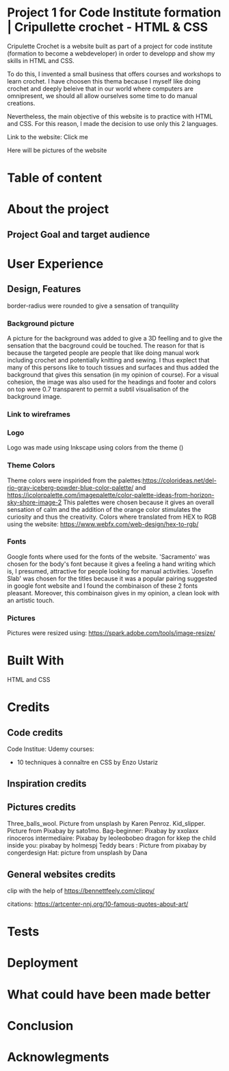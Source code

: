 # Project 1 for Code Institute formation | Cripullette crochet - HTML & CSS
Cripulette Crochet is a website built as part of a project for code institute (formation to become a webdeveloper) in order to developp and show my skills in HTML and CSS. 

To do this, I invented a small business that offers courses and workshops to learn crochet. I have choosen this thema because I myself like doing crochet and deeply beleive that in our world where computers are omnipresent, we should all allow ourselves some time to do manual creations. 

Nevertheless, the main objective of this website is to practice with HTML and CSS. For this reason, I made the decision to use only this 2 languages.

Link to the website: Click me


Here will be pictures of the website

# Table of content

# About the project
## Project Goal and target audience

# User Experience 
## Design, Features 
border-radius were rounded to give a sensation of tranquility
### Background picture
A picture for the background was added to give a 3D feelling and to give the sensation that the bacground could be touched. The reason for that is because the targeted people are people that like doing manual work including crochet and potentially knitting and sewing. I thus explect that many of this persons like to touch tissues and surfaces and thus added the background that gives this sensation (in my opinion of course).
For a visual cohesion, the image was also used for the headings and footer and colors on top were 0.7 transparent to permit a subtil visualisation of the background image.

### Link to wireframes

### Logo
Logo was made using Inkscape using colors from the theme ()
### Theme Colors
Theme colors were inspirided from the palettes:https://colorideas.net/del-rio-gray-iceberg-powder-blue-color-palette/ and https://icolorpalette.com/imagepalette/color-palette-ideas-from-horizon-sky-shore-image-2
This palettes were chosen because it gives an overall sensation of calm and the addition of the orange color stimulates the curiosity and thus the creativity.
Colors where translated from HEX to RGB using the website: https://www.webfx.com/web-design/hex-to-rgb/


### Fonts
Google fonts where used for the fonts of the website. 
'Sacramento' was chosen for the body's font because it gives a feeling a hand writing which is, I presumed, attractive for people looking for manual activities. 
'Josefin Slab' was chosen for the titles because it was a popular pairing suggested in google font website and I found the combinaison of these 2 fonts pleasant. Moreover, this combinaison gives in my opinion, a clean look with an artistic touch.

### Pictures
Pictures were resized using: https://spark.adobe.com/tools/image-resize/

# Built With
HTML and CSS

# Credits
## Code credits
Code Institue:
Udemy courses:
- 10 techniques à connaître en CSS by Enzo Ustariz

## Inspiration credits
## Pictures credits
Three_balls_wool. Picture from unsplash by Karen Penroz. 
Kid_slipper. Picture from Pixabay by sato1mo.
Bag-beginner: Pixabay by xxolaxx 
rinoceros intermediaire: Pixabay by leoleobobeo
dragon for kkep the child inside you: pixabay by holmespj
Teddy bears : Picture from pixabay by congerdesign
Hat: picture from unsplash by Dana
## General websites credits
clip with the help of https://bennettfeely.com/clippy/

citations: https://artcenter-nnj.org/10-famous-quotes-about-art/

# Tests

# Deployment

# What could have been made better

# Conclusion

# Acknowlegments
